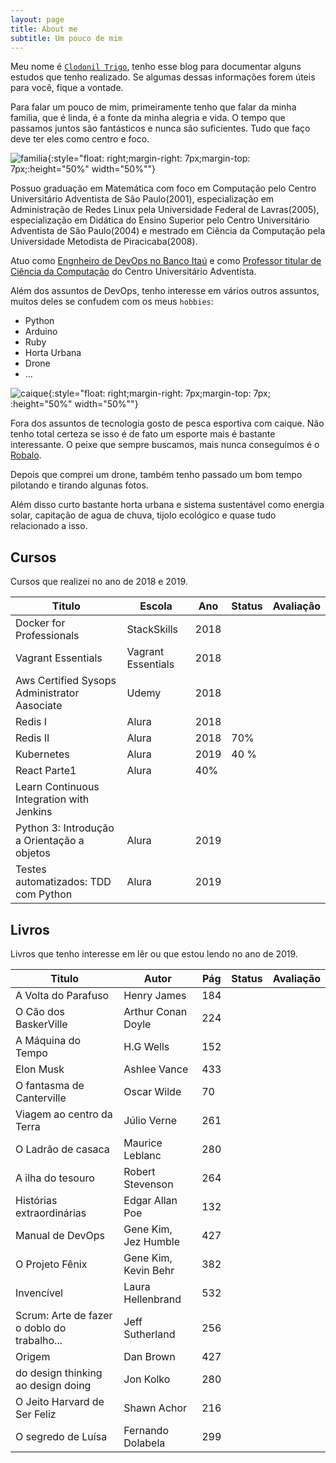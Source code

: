 ```yaml
---
layout: page
title: About me
subtitle: Um pouco de mim
---
```



Meu nome é [`Clodonil Trigo`](clodonil@nisled.org), tenho esse blog para documentar alguns estudos que tenho realizado. Se algumas dessas informações forem úteis para você, fique a vontade.

Para falar um pouco de mim, primeiramente tenho que falar da minha familia, que é linda, é a fonte da minha alegria e vida. O tempo que passamos juntos são fantásticos e nunca são suficientes. Tudo que faço deve ter eles como centro e foco.

![familia](../img/about/familia.jpg){:style="float: right;margin-right: 7px;margin-top: 7px;:height="50%" width="50%""}

Possuo graduação em Matemática com foco em Computação pelo Centro Universitário Adventista de São Paulo(2001), especialização em Administração de Redes Linux pela Universidade Federal de Lavras(2005), especialização em Didática do Ensino Superior pelo Centro Universitário Adventista de São Paulo(2004) e mestrado em Ciência da Computação pela Universidade Metodista de Piracicaba(2008).

Atuo como [Engnheiro de DevOps no Banco Itaú](https://www.linkedin.com/in/clodonil-trigo-4155722a/) e como [Professor titular de Ciência da Computação](https://www.linkedin.com/in/clodonil-trigo-4155722a/) do Centro Universitário Adventista.

Além dos assuntos de DevOps, tenho interesse em vários outros assuntos, muitos deles se confudem com os meus `hobbies`:

- Python
- Arduino
- Ruby
- Horta Urbana
- Drone
- ...

![caique](../img/about/caiaque.jpg){:style="float: right;margin-right: 7px;margin-top: 7px; :height="50%" width="50%""}

Fora dos assuntos de tecnologia gosto de pesca esportiva com caique. Não tenho total certeza se isso é de fato um esporte mais é bastante interessante. O peixe que sempre buscamos, mais nunca conseguimos é o [Robalo](https://pt.wikipedia.org/wiki/Robalo).

Depois que comprei um drone, também tenho passado um bom tempo pilotando e tirando algunas fotos.

Além disso curto bastante horta urbana e sistema sustentável como energia solar, capitação de agua de chuva, tijolo ecológico e quase tudo relacionado a isso.

## **Cursos**

Cursos que realizei no ano de 2018 e 2019.

|Titulo             |  Escola |Ano|Status | Avaliação | 
|-------------------|--------|---|-------|-----------|
|Docker for Professionals| StackSkills | 2018 | <i class="fa fa-star fa-check">|<i class="fa fa-star fa-lg"></i> <i class="fa fa-star fa-lg"></i> <i class="fa fa-star fa-lg"></i> <i class="fa fa-star fa-lg"></i> <i class="fa fa-star fa-lg"></i>|
|Vagrant Essentials |Vagrant Essentials |  2018 | <i class="fa fa-star fa-check">| <i class="fa fa-star fa-lg"></i> <i class="fa fa-star fa-lg"></i> <i class="fa fa-star fa-lg"></i> <i class="fa fa-star fa-lg"></i> <i class="fa fa-star fa-lg"></i>|
| Aws Certified Sysops Administrator Aasociate     |  Udemy       | 2018   |  <i class="fa fa-star fa-check">       | <i class="fa fa-star fa-lg"></i><i class="fa fa-star fa-lg"></i><i class="fa fa-star fa-lg"></i><i class="fa fa-star fa-lg"></i><i class="fa fa-star fa-lg"></i>          |
| Redis I  | Alura |  2018 |  <i class="fa fa-star fa-check"> |  <i class="fa fa-star fa-lg"></i> <i class="fa fa-star fa-lg"></i>
| Redis II  | Alura |  2018 |  70% | | 
| Kubernetes | Alura | 2019 |  40 %| | 
| React Parte1 | Alura | 40% ||
| Learn Continuous Integration with Jenkins | | |
|Python 3: Introdução a Orientação a objetos | Alura | 2019|<i class="fa fa-star fa-check"> |  <i class="fa fa-star fa-lg"></i> <i class="fa fa-star fa-lg"></i><i class="fa fa-star fa-lg"></i>|
|Testes automatizados: TDD com Python   | Alura | 2019|<i class="fa fa-star fa-check"> |  <i class="fa fa-star fa-lg"></i> <i class="fa fa-star fa-lg"></i>|



## **Livros**
    
Livros que tenho interesse em lêr ou que estou lendo no ano de 2019.



| Titulo | Autor | Pág | Status | Avaliação |
|--------|-------|-----|--------|-----------|
|A Volta do Parafuso | Henry James | 184 |   <i class="fa fa-star fa-check">   |  <i class="fa fa-star fa-lg"></i><i class="fa fa-star fa-lg"></i> |
|O Cão dos BaskerVille | Arthur Conan Doyle |224| <i class="fa fa-star fa-check"> |  <i class="fa fa-star fa-lg"></i><i class="fa fa-star fa-lg"></i><i class="fa fa-star fa-lg"></i><i class="fa fa-star fa-lg"></i> |
|A Máquina do Tempo | H.G Wells | 152 | <i class="fa fa-star fa-check"> | <i class="fa fa-star fa-lg"></i><i class="fa fa-star fa-lg"></i><i class="fa fa-star fa-lg"></i>   |
|Elon Musk         | Ashlee Vance | 433 | <i class="fa fa-star fa-check"> | <i class="fa fa-star fa-lg"></i><i class="fa fa-star fa-lg"></i><i class="fa fa-star fa-lg"></i><i class="fa fa-star fa-lg"></i><i class="fa fa-star fa-lg"></i>   |
|O fantasma de Canterville | Oscar Wilde | 70 | <i class="fa fa-star fa-check"> | <i class="fa fa-star fa-lg"></i><i class="fa fa-star fa-lg"></i>   |
|Viagem ao centro da Terra | Júlio Verne | 261  |<i class="fa fa-star fa-check"> | <i class="fa fa-star fa-lg"></i><i class="fa fa-star fa-lg"></i><i class="fa fa-star fa-lg"></i><i class="fa fa-star fa-lg"></i><i class="fa fa-star fa-lg"></i>|
|O Ladrão de casaca | Maurice Leblanc | 280 | <i class="fa fa-star fa-check">  | <i class="fa fa-star fa-lg"></i><i class="fa fa-star fa-lg"></i><i class="fa fa-star fa-lg"></i><i class="fa fa-star fa-lg"></i><i class="fa fa-star fa-lg"> |
|A ilha do tesouro | Robert Stevenson |264 | <i class="fa fa-star fa-check"> |<i class="fa fa-star fa-lg"></i><i class="fa fa-star fa-lg"></i><i class="fa fa-star fa-lg"></i><i class="fa fa-star fa-lg"></i><i class="fa fa-star fa-lg"></i> |
|Histórias extraordinárias|Edgar Allan Poe |132 | <i class="fa fa-star fa-check"> |<i class="fa fa-star fa-lg"></i><i class="fa fa-star fa-lg"></i><i class="fa fa-star fa-lg"></i> |
|Manual de DevOps|Gene Kim, Jez Humble |427 | <i class="fa fa-star fa-check"> |<i class="fa fa-star fa-lg"></i><i class="fa fa-star fa-lg"></i><i class="fa fa-star fa-lg"></i><i class="fa fa-star fa-lg"></i><i class="fa fa-star fa-lg"></i> |
|O Projeto Fênix|Gene Kim, Kevin Behr |382 | <i class="fa fa-star fa-check"> |<i class="fa fa-star fa-lg"></i><i class="fa fa-star fa-lg"></i><i class="fa fa-star fa-lg"></i><i class="fa fa-star fa-lg"></i><i class="fa fa-star fa-lg"></i> |
|Invencível |Laura Hellenbrand |532 | <i class="fa fa-star fa-check"> |<i class="fa fa-star fa-lg"></i><i class="fa fa-star fa-lg"></i><i class="fa fa-star fa-lg"></i><i class="fa fa-star fa-lg"></i><i class="fa fa-star fa-lg"></i> |
|Scrum: Arte de fazer o doblo do trabalho...|Jeff Sutherland |256 | <i class="fa fa-star fa-check"> |<i class="fa fa-star fa-lg"></i><i class="fa fa-star fa-lg"></i><i class="fa fa-star fa-lg"></i><i class="fa fa-star fa-lg"></i> |
|Origem|Dan Brown |427 | <i class="fa fa-star fa-check"> |<i class="fa fa-star fa-lg"></i><i class="fa fa-star fa-lg"></i><i class="fa fa-star fa-lg"></i><i class="fa fa-star fa-lg"></i><i class="fa fa-star fa-lg"></i> |
|do design thinking ao design doing | Jon Kolko|280 | <i class="fa fa-star fa-check"> |<i class="fa fa-star fa-lg"></i><i class="fa fa-star fa-lg"></i>|
|O Jeito Harvard de Ser Feliz | Shawn Achor|216 | <i class="fa fa-star fa-check"> |<i class="fa fa-star fa-lg"></i><i class="fa fa-star fa-lg"></i><i class="fa fa-star fa-lg"></i><i class="fa fa-star fa-lg"></i><i class="fa fa-star fa-lg"></i>|
|O segredo de Luísa | Fernando Dolabela|299 | <i class="fa fa-star fa-check"> |<i class="fa fa-star fa-lg"></i><i class="fa fa-star fa-lg"></i><i class="fa fa-star fa-lg"></i><i class="fa fa-star fa-lg"></i>|
